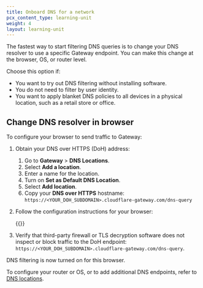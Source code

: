 ```yaml
---
title: Onboard DNS for a network
pcx_content_type: learning-unit
weight: 4
layout: learning-unit
---
```


The fastest way to start filtering DNS queries is to change your DNS resolver to use a specific Gateway endpoint. You can make this change at the browser, OS, or router level.

Choose this option if:

- You want to try out DNS filtering without installing software.
- You do not need to filter by user identity.
- You want to apply blanket DNS policies to all devices in a physical location, such as a retail store or office.

## Change DNS resolver in browser

To configure your browser to send traffic to Gateway:

1. Obtain your DNS over HTTPS (DoH) address:
    1. Go to **Gateway** > **DNS Locations**.
    2. Select **Add a location**.
    3. Enter a name for the location.
    4. Turn on **Set as Default DNS Location**.
    5. Select **Add location**.
    6. Copy your **DNS over HTTPS** hostname: `https://<YOUR_DOH_SUBDOMAIN>.cloudflare-gateway.com/dns-query`
2. Follow the configuration instructions for your browser:

    {{<render file="gateway/_doh-instructions.md" productFolder="cloudflare-one">}}

3. Verify that third-party firewall or TLS decryption software does not inspect or block traffic to the DoH endpoint: `https://<YOUR_DOH_SUBDOMAIN>.cloudflare-gateway.com/dns-query`.

DNS filtering is now turned on for this browser.

To configure your router or OS, or to add additional DNS endpoints, refer to [DNS locations](/cloudflare-one/connections/connect-devices/agentless/dns/locations/).
